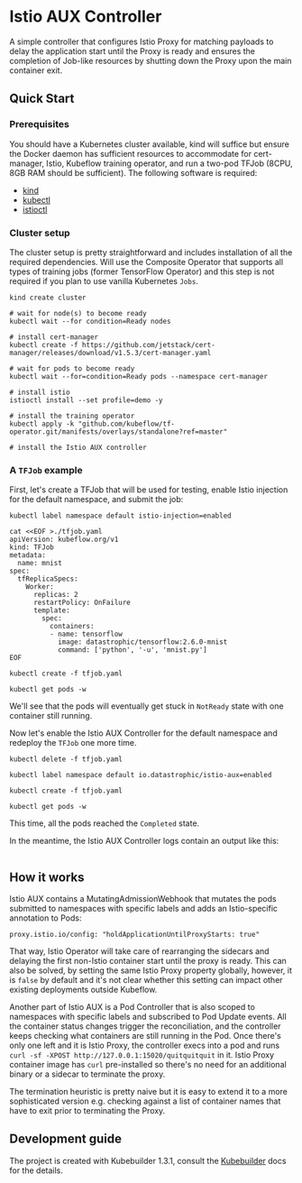 # Istio AUX Controller
A simple controller that configures Istio Proxy for matching payloads to delay the application start
until the Proxy is ready and ensures the completion of Job-like resources by shutting down the Proxy
upon the main container exit.

## Quick Start
### Prerequisites
You should have a Kubernetes cluster available, kind will suffice but ensure the Docker daemon has sufficient resources to accommodate for cert-manager, Istio, Kubeflow training operator, and run a two-pod TFJob (8CPU, 8GB RAM should be sufficient). The following software is required:
* [kind](https://kind.sigs.k8s.io/)
* [kubectl](https://kubernetes.io/docs/tasks/tools/#kubectl)
* [istioctl](https://istio.io/latest/docs/setup/getting-started/#download)

### Cluster setup
The cluster setup is pretty straightforward and includes installation of all the required dependencies. Will use the Composite Operator that supports all types of training jobs (former TensorFlow Operator) and this step is not required if you plan to use vanilla Kubernetes `Jobs`.
```
kind create cluster

# wait for node(s) to become ready
kubectl wait --for condition=Ready nodes

# install cert-manager
kubectl create -f https://github.com/jetstack/cert-manager/releases/download/v1.5.3/cert-manager.yaml

# wait for pods to become ready
kubectl wait --for=condition=Ready pods --namespace cert-manager

# install istio
istioctl install --set profile=demo -y

# install the training operator
kubectl apply -k "github.com/kubeflow/tf-operator.git/manifests/overlays/standalone?ref=master"

# install the Istio AUX controller

```

### A `TFJob` example
First, let's create a TFJob that will be used for testing, enable Istio injection for the default namespace, and submit the job:
```
kubectl label namespace default istio-injection=enabled

cat <<EOF >./tfjob.yaml
apiVersion: kubeflow.org/v1
kind: TFJob
metadata:
  name: mnist
spec:
  tfReplicaSpecs:
    Worker:
      replicas: 2
      restartPolicy: OnFailure
      template:
        spec:
          containers:
          - name: tensorflow
            image: datastrophic/tensorflow:2.6.0-mnist
            command: ['python', '-u', 'mnist.py']
EOF

kubectl create -f tfjob.yaml

kubectl get pods -w
```
We'll see that the pods will eventually get stuck in `NotReady` state with one container still running.

Now let's enable the Istio AUX Controller for the default namespace and redeploy the `TFJob` one more time.
```
kubectl delete -f tfjob.yaml

kubectl label namespace default io.datastrophic/istio-aux=enabled

kubectl create -f tfjob.yaml

kubectl get pods -w
```
This time, all the pods reached the `Completed` state.

In the meantime, the Istio AUX Controller logs contain an output like this:
```

```

## How it works
Istio AUX contains a MutatingAdmissionWebhook that mutates the pods submitted to namespaces with specific labels and adds an Istio-specific annotation to Pods:
```
proxy.istio.io/config: "holdApplicationUntilProxyStarts: true"
```

That way, Istio Operator will take care of rearranging the sidecars and delaying the first non-Istio container start until the proxy is ready. This can also be solved, by setting the same Istio Proxy property globally, however, it is `false` by default and it's not clear whether this setting can impact other existing deployments outside Kubeflow.

Another part of Istio AUX is a Pod Controller that is also scoped to namespaces with specific labels and subscribed to Pod Update events. All the container status changes trigger the reconciliation, and the controller keeps checking what containers are still running in the Pod. Once there's only one left and it is Istio Proxy, the controller execs into a pod and runs `curl -sf -XPOST http://127.0.0.1:15020/quitquitquit` in it. Istio Proxy container image has `curl` pre-installed so there's no need for an additional binary or a sidecar to terminate the proxy.

The termination heuristic is pretty naive but it is easy to extend it to a more sophisticated version e.g. checking against a list of container names that have to exit prior to terminating the Proxy.

## Development guide
The project is created with Kubebuilder 1.3.1, consult the [Kubebuilder](https://github.com/kubernetes-sigs/kubebuilder) docs for the details.
